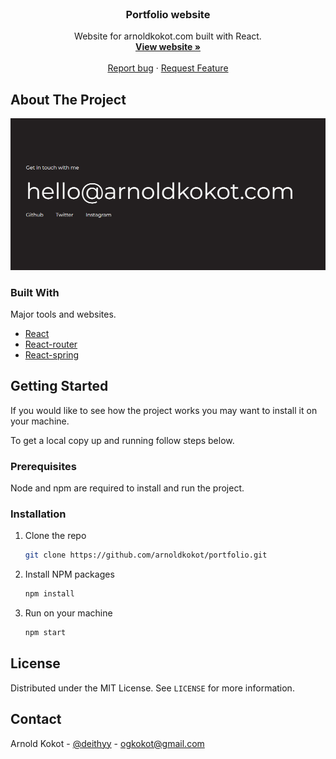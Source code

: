 <br />
<p align="center">

  <h3 align="center">Portfolio website</h3>

  <p align="center">
    Website for arnoldkokot.com built with React.
    <br />
    <a href="https://arnoldkokot.com"><strong>View website »</strong></a>
    <br />
    <br />
    <a href="https://github.com/arnoldkokot/portfolio/issues">Report bug</a>
    ·
    <a href="https://github.com/arnoldkokot/portfolio/issues">Request Feature</a>
  </p>
</p>

## About The Project

[![Preview image](preview.png)](https://arnoldkokot.com)

### Built With

Major tools and websites.

- [React](https://reactjs.org/)
- [React-router](https://reactrouter.com/)
- [React-spring](https://react-spring.io/)

## Getting Started

If you would like to see how the project works you may want to install it on your machine.

To get a local copy up and running follow steps below.

### Prerequisites

Node and npm are required to install and run the project.

### Installation

1. Clone the repo
   ```sh
   git clone https://github.com/arnoldkokot/portfolio.git
   ```
2. Install NPM packages
   ```sh
   npm install
   ```
3. Run on your machine
   ```sh
   npm start
   ```

## License

Distributed under the MIT License. See `LICENSE` for more information.

## Contact

Arnold Kokot - [@deithyy](https://twitter.com/deithyy) - ogkokot@gmail.com
